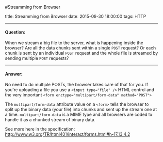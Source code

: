 #Streamming from Browser

title: Streamming from Browser
date: 2015-09-30 18:00:00
tags: HTTP

---

#### **Question:**
When we stream a big file to the server, what is happening inside the browser? Are all the data chunks sent within a single `POST` request? Or each chunk is sent by an individual `POST` request and the whole file is streamed by sending multiple `POST` requests?

<!-- more -->

----------


#### **Answer:**
No need to do multiple POSTs, the browser takes care of that for you. If you're uploading a file you use a `<input type="file" />` HTML control and the very important `<form enctype="multipart/form-data" method="POST">`

The `multipart/form-data` attribute value on a `<form>` tells the browser to split up the binary data (your file) into chunks and sent up the stream one at a time. `multipart/form-data` is a MIME type and all browsers are coded to handle it as a chunked stream of binary data.

See more here in the specification:
http://www.w3.org/TR/html401/interact/forms.html#h-17.13.4.2